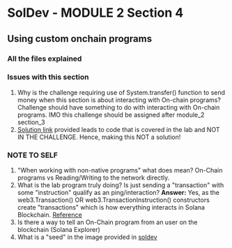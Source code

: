 # SolDev - MODULE 2 Section 4 
## Using custom onchain programs


### All the files explained


### Issues with this section
1. Why is the challenge requiring use of System.transfer() function to send money when this section is about interacting with On-chain programs? Challenge should have something to do with interacting with On-chain programs. IMO this challenge should be assigned after module_2 section_3
2. [Solution link](https://github.com/Unboxed-Software/solana-ping-client) provided leads to code that is covered in the lab and NOT IN THE CHALLENGE. Hence, making this NOT a solution!


### NOTE TO SELF
1. "When working with non-native programs" what does mean? On-Chain programs vs Reading/Writing to the network directly.
2. What is the lab program truly doing? Is just sending a "transaction" with some "instruction" qualify as an ping/interaction?
**Answer:** Yes, as the web3.Transaction() OR web3.TransactionInstruction() constructors create "transactions" which is how everything interacts in Solana Blockchain. [Reference](https://solana.com/docs/clients/javascript-reference#transaction)
3. Is there a way to tell an On-Chain program from an user on the blockchain (Solana Explorer)
4. What is a "seed" in the image provided in [soldev](https://www.soldev.app/course/intro-to-custom-on-chain-programs)